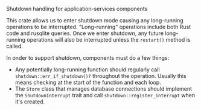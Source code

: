Shutdown handling for application-services components

This crate allows us to enter shutdown mode causing any long-running operations
to be interrupted.  "Long-running" operations include both Rust code and
rusqlite queries.  Once we enter shutdown, any future long-running operations
will also be interrupted unless the `restart()` method is called.

In onder to support shutdown, components must do a few things:

  - Any potentially long-running function should regularly call
    `shutdown::err_if_shutdown()?` throughout the operation.  Usually this means
    checking at the start of the function and each loop.
  - The `Store` class that manages database connections should implement the
    `ShutdownInterrupt` trait and call `shutdown::register_interrupt` when
    it's created.
